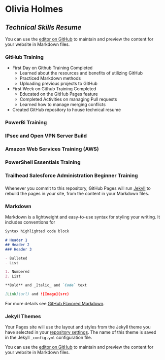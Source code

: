 # Olivia Holmes
## _Technical Skills Resume_

You can use the [editor on GitHub](https://github.com/okh252/techskillsresume/edit/master/README.md) to maintain and preview the content for your website in Markdown files.
### GitHub Training 
 - First Day on Github Training Completed
    - Learned about the resources and benefits of utilizing GitHub
    - Practiced Markdown methods
    - Uploading previous projects to GitHub 
 - First Week on Github Training Completed 
    - Educated on the GitHub Pages feature 
    - Completed Activities on managing Pull requests
    - Learned how to manage merging conflicts 
 - Created GitHub repository to house technical resume 
 

### PowerBi Training 



### IPsec and Open VPN Server Build 



### Amazon Web Services Training (AWS) 



### PowerShell Essentials Training



### Trailhead Salesforce Administration Beginner Training



###

Whenever you commit to this repository, GitHub Pages will run [Jekyll](https://jekyllrb.com/) to rebuild the pages in your site, from the content in your Markdown files.

### Markdown

Markdown is a lightweight and easy-to-use syntax for styling your writing. It includes conventions for

```markdown
Syntax highlighted code block

# Header 1
## Header 2
### Header 3

- Bulleted
- List

1. Numbered
2. List

**Bold** and _Italic_ and `Code` text

[Link](url) and ![Image](src)
```

For more details see [GitHub Flavored Markdown](https://guides.github.com/features/mastering-markdown/).

### Jekyll Themes

Your Pages site will use the layout and styles from the Jekyll theme you have selected in your [repository settings](https://github.com/okh252/techskillsresume/settings). The name of this theme is saved in the Jekyll `_config.yml` configuration file.

You can use the [editor on GitHub](https://github.com/okh252/techskillsresume/edit/master/README.md) to maintain and preview the content for your website in Markdown files.
